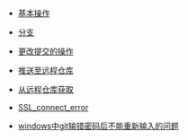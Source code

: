- <a href="base.md">基本操作</a>
- <a href="branch.md">分支</a>
- <a href="reset.md">更改提交的操作</a>
- <a href="push.md">推送至远程仓库</a>
- <a href="pull.md">从远程仓库获取</a>

- <a href="SSL_connect_error.md">SSL_connect_error</a>
- <a href="gitPwdWindows.md">windows中git输错密码后不能重新输入的问题</a>
